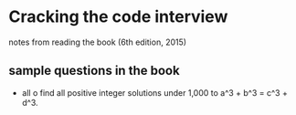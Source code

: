 # Cracking the code interview
notes from reading the book (6th edition, 2015)


## sample questions in the book
* all o find all positive integer solutions under 1,000 to a^3 + b^3 = c^3 + d^3.
